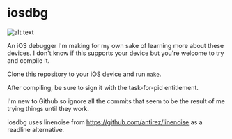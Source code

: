 # iosdbg

![alt text](https://raw.githubusercontent.com/jsherman212/iosdbg/master/iosdbg3.png)

An iOS debugger I'm making for my own sake of learning more about these devices. I don't know if this supports your device but you're welcome to try and compile it.

Clone this repository to your iOS device and run `make`.

After compiling, be sure to sign it with the task-for-pid entitlement.

I'm new to Github so ignore all the commits that seem to be the result of me trying things until they work.

iosdbg uses linenoise from https://github.com/antirez/linenoise as a readline alternative.

